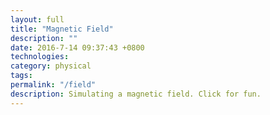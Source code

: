 ```yaml
---
layout: full
title: "Magnetic Field"
description: ""
date: 2016-7-14 09:37:43 +0800
technologies:
category: physical
tags:
permalink: "/field"
description: Simulating a magnetic field. Click for fun.
---
```


<canvas class="w-100 h-100" resize="true" id="myCanvas" style="background:#FFFFFF"></canvas>

<script type="text/javascript" src="{{site.baseurl}}/js/paper-full.js"></script>
<script type="text/paperscript" canvas="myCanvas">

var activeConfig = 1;
var totalConfigs = 100;

var nav = 0;
var numHor;
var numVert;
var from = new Point(0,0);
var to;
var count;
var thickness = 40;
var pink = '#EB005A'
var blue = '#009dec'

var yellow = '#FFFF00'
generate();

function generate(){
    if (activeConfig==1){
        thickness = 4;
        numHor = 20;
        numVert = 10;
        to = [20, 20];
        color = blue;

    }
    else if (activeConfig>1){
        thickness = Math.floor((Math.random() * 26))
        numHor = Math.floor((Math.random() * 20) + 10);
        numVert = Math.floor((Math.random() * 15) + 5);

        var bracket = Math.floor(Math.random*3)

        if (bracket > 2){
        var x = Math.floor((Math.random() * 800));
        var y = Math.floor((Math.random() * 1000));
        } else if (bracket > 1){
        var x = Math.floor((Math.random() * 400));
        var y = Math.floor((Math.random() * 300));
        } else {
        var x = Math.floor((Math.random() * 100)+2);
        var y = Math.floor((Math.random() * 100)+2);
        }

        to = (x, y);
        var redRandom = Math.random()
        var blueRandom = Math.random()
        var greenRandom = Math.random()
        color = new Color(redRandom, greenRandom, blueRandom);
    }
    else if (activeConfig==3){
        thickness = 1;
        numHor = 10;
        numVert = 10;
        to = (0, 3000);
        color = blue;
    }
    else if (activeConfig==3){
        thickness = 35;
        numHor = 20;
        numVert = 10;
        to = (75, 75);
        color = blue;
    }
    else if (activeConfig==5){
        thickness = 1;
        numHor = 20;
        numVert = 10;
        to = (20, 600);
        color = pink;
    }
    else if (activeConfig==6){
        thickness = Math.floor((Math.random() * 30) + 1)
        numHor = Math.floor((Math.random() * 10) + 10);
        numVert = Math.floor((Math.random() * 12) + 5);
        var x = Math.floor((Math.random() * 80) + 20);
        var y = Math.floor((Math.random() * 40) + 20);
        to = (x, y);
        color = blue;
    }


    count = numHor * numVert;
    var line = new Path.Line(from, to);

    line.style = {strokeColor : color, strokeWidth : thickness, strokeCap : 'round'};
    var symbol = new Symbol(line);
    for (var i = 0; i< numHor; i++){
        for (var j = 0; j< numVert; j++){
           var instance = symbol.place();
             instance.position.x = (view.size.width-nav)/numHor * i + view.size.width/40 +nav;
             instance.position.y = view.size.height/numVert * j + view.size.height/20;
        }
    }
}

function onMouseMove(event){
    for (var i = 0; i < count; i++) {
        var item = project.activeLayer.children[i];
        var vector = event.point - item.position;
        var prevVector = event.lastPoint - item.position;
        item.rotate(vector.angle-prevVector.angle, item.position);
    }
}

//kinda cool but not what I want
// function onResize(){
//     for (var i = 0; i < count; i++) {
//         var item = project.activeLayer.children[i];
//         item.position.y = view.size.width/numVert * i/numHor + 30
//     }
// }

function onMouseDown(event) {
    activeConfig++;
    if (activeConfig>totalConfigs){
        activeConfig = 1;
    }
    project.activeLayer.removeChildren();
    generate();
}

function onResize(event){
   project.activeLayer.removeChildren();
   generate();
}


</script>
